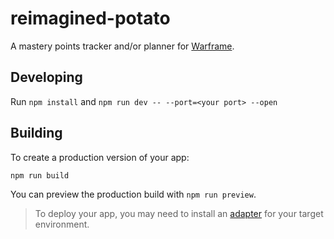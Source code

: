 # reimagined-potato

A mastery points tracker and/or planner for [Warframe](https://3v.fi/s/wf).

## Developing

Run `npm install` and `npm run dev -- --port=<your port> --open`

## Building

To create a production version of your app:

```bash
npm run build
```

You can preview the production build with `npm run preview`.

> To deploy your app, you may need to install an [adapter](https://kit.svelte.dev/docs/adapters) for your target environment.
